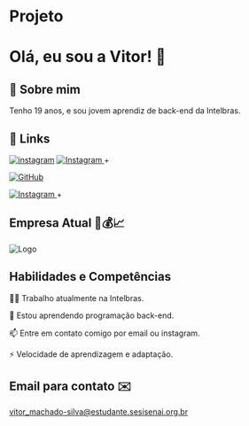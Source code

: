 # Projeto

# Olá, eu sou a Vitor! 👋

## 🚀 Sobre mim
Tenho 19 anos, e sou jovem aprendiz de back-end da Intelbras.

## 🔗 Links
[![instagram](https://www.vectorlogo.zone/logos/instagram/instagram-ar21.svg)](https://www.instagram.com/vitor.ms457?igsh=MWJvM2FxdzF4MnJ6dQ==)
<a href="https://www.instagram.com/vitor.ms457?igsh=MWJvM2FxdzF4MnJ6dQ==" taget="_blank"> <img src="https://www.vectorlogo.zone/logos/instagram/instagram-ar21.svg" alt="Instagram"/> </a>+


[![GitHub](https://www.vectorlogo.zone/logos/git-scm/git-scm-ar21.svg)](https://github.com/vitorSESI)

<a href="https://github.com/vitorSESI" taget="_blank"> <img src="https://www.vectorlogo.zone/logos/git-scm/git-scm-ar21.svg" alt="Instagram"/> </a>+

## Empresa Atual ‍💼💰📈



![Logo](https://upload.wikimedia.org/wikipedia/commons/2/2b/Logomarca_Intelbras_verde.png)

## Habilidades e Competências
👩‍💻 Trabalho atualmente na Intelbras.

🧠 Estou aprendendo programação back-end.


📫 Entre em contato comigo por email ou instagram.


⚡️ Velocidade de aprendizagem e adaptação.

## Email para contato ✉️

vitor_machado-silva@estudante.sesisenai.org.br
